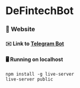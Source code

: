 # DeFintechBot

### :bank: Website
#### :envelope: Link to [Telegram Bot](https://t.me/DeFintechBot)
#### :desktop_computer: Running on localhost
`npm install -g live-server`
<br>
`live-server public`
<br>


